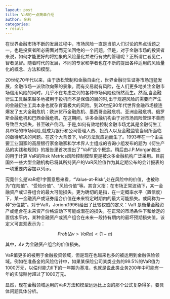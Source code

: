 ```yaml
---
layout: post
title: VaR的一点简单介绍
author: 金莉
categories:
- result
---   
```


在世界金融市场不断的发展过程中，市场风险一直是当前人们讨论的热点话题之一，也是投资者所必需面对而无法回绝的一个问题。但是，对于金融市场的投资者来说，如何才能更好的将抽象的风险量化并进行有效的管理呢？正所谓仁者见仁，智者见智。随着时代的发展，不同的专家和学者也在不断的提出各种适用的风险量化的概念、方法和模型。

20世纪70年代以来，由于放松管制和金融自由化，世界金融衍生证券市场迅猛发展，金融市场一派欣欣向荣的景象。而有交易就有风险，在人们更多地关注金融市场信用风险的同时，几乎不在考虑之列的各种市场风险也悄然而生。然而,当金融衍生工具越来越多地被用于投机而不是保值的目的时,出于规避风险的需要而产生的金融衍生工具本身也就孕育着极大的风险。到20世纪90年代世界金融市场接连爆发了五大金融危机：欧洲货币金融危机、墨西哥金融危机、亚洲金融危机、俄罗斯金融危机和巴西金融危机，在这期间，许多金融机构由于对市场风险管理不善而导致巨大损失，甚至破产倒闭。于是,如何有效地控制金融市场尤其是金融衍生工具市场的市场风险,就成为银行和公司管理人员、投资人以及金融监管当局所面临的亟待解决的问题。在这个大背景下, VaR方法就应运而生了。1993年在一个由主要工业国家的高层银行家金融家和学术界人士组成的咨询小组发布的题为《衍生产品的实践和规则》的报告里首次提出了“VaR”这个概念。稍后由J.P.Morgan推出的用于计算 VaR的Risk Metrics风险控制模型更是被众多金融机构广泛采用。目前国外一些大型金融机构已将其所持资产的VaR风险值作为其定期公布的会计报表的一项重要内容加以列示。

究竟什么是VaR呢?字面意思来看，“Value-at-Risk”,处在风险中的价值，也被称为“在险值”、“受险价值”、“风险价值”等。其含义指：在市场正常波动下，某一金融资产或证券组合的最大可能损失。更为确切的是指，在一定概率水平（置信度）下，某一金融资产或证券组合价值在未来特定时期内的最大可能损失。或简称为一种“分位数”。对于VaR，Jorion(1996)给出了比较权威的定义：VaR 是衡量金融资产或组合在未来资产价格波动下可能或潜在的损失，在正常的市场条件下和给定的置信水平内，某种金融资产或资产组合在未来一段持有期内的最坏预期损失值。该定义可直观表示为：

$$ Prob(\Delta v >VaR \alpha)<(1-\alpha) $$

其中，$\Delta v$ 为金融资产组合的价值损失。

VaR值更多的被用于金融投资领域，但是现在也越来也多的被运用到金融保险领域。例如在准备金的风险估计中，如果某保险公司某类业务的99.5%的VaR值为1000万元，以偿付能力Ⅱ下的一年期为基准，也就是说此类业务200年中可能有一年的实际赔付超过了1000万元。

显然，现在金融领域运用的VaR方法和模型远远比上面的那个公式复杂得多，要具体问题具体分析。
